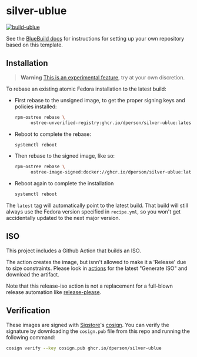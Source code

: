 # silver-ublue

[![build-ublue][1]][2]

See the [BlueBuild docs](https://blue-build.org/how-to/setup/) for instructions
for setting up your own repository based on this template.

## Installation

> **Warning**
> [This is an experimental feature][3], try at your own discretion.

To rebase an existing atomic Fedora installation to the latest build:

- First rebase to the unsigned image, to get the proper signing keys and
policies installed:
  ```bash
  rpm-ostree rebase \
        ostree-unverified-registry:ghcr.io/dperson/silver-ublue:latest
  ```
- Reboot to complete the rebase:
  ```bash
  systemctl reboot
  ```
- Then rebase to the signed image, like so:
  ```bash
  rpm-ostree rebase \
        ostree-image-signed:docker://ghcr.io/dperson/silver-ublue:latest
  ```
- Reboot again to complete the installation
  ```bash
  systemctl reboot
  ```

The `latest` tag will automatically point to the latest build. That build will
still always use the Fedora version specified in `recipe.yml`, so you won't get
accidentally updated to the next major version.

## ISO

This project includes a Github Action that builds an ISO.

The action creates the image, but isnn't allowed to make it a 'Release' due to
size constraints. Please look in [actions][4] for the latest "Generate ISO" and
download the artifact.

Note that this release-iso action is not a replacement for a full-blown release
automation like [release-please](https://github.com/googleapis/release-please).

## Verification

These images are signed with [Sigstore](https://www.sigstore.dev/)'s
[cosign](https://github.com/sigstore/cosign). You can verify the signature by
downloading the `cosign.pub` file from this repo and running the following
command:

```bash
cosign verify --key cosign.pub ghcr.io/dperson/silver-ublue
```

[1]: https://github.com/dperson/silver-ublue/actions/workflows/build.yml/badge.svg
[2]: https://github.com/dperson/silver-ublue/actions/workflows/build.yml
[3]: https://www.fedoraproject.org/wiki/Changes/OstreeNativeContainerStable
[4]: https://github.com/dperson/silver-ublue/actions/workflows/release-iso.yml
